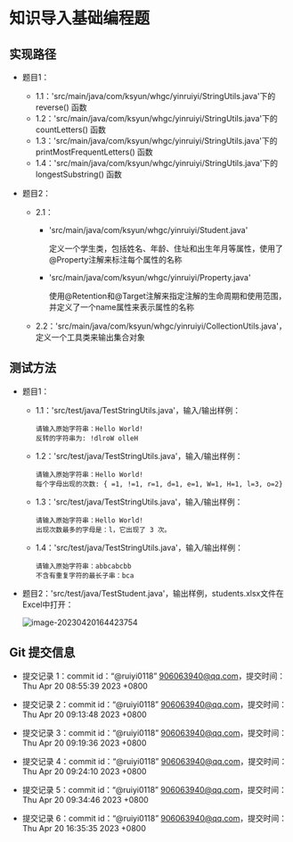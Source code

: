 # 知识导入基础编程题

## 实现路径

- 题目1：

  - 1.1：'src/main/java/com/ksyun/whgc/yinruiyi/StringUtils.java'下的 reverse() 函数
  - 1.2：'src/main/java/com/ksyun/whgc/yinruiyi/StringUtils.java'下的 countLetters() 函数
  - 1.3：'src/main/java/com/ksyun/whgc/yinruiyi/StringUtils.java'下的 printMostFrequentLetters() 函数
  - 1.4：'src/main/java/com/ksyun/whgc/yinruiyi/StringUtils.java'下的 longestSubstring() 函数

- 题目2：

  - 2.1：

    - 'src/main/java/com/ksyun/whgc/yinruiyi/Student.java'

      定义一个学生类，包括姓名、年龄、住址和出生年月等属性，使用了@Property注解来标注每个属性的名称

    - 'src/main/java/com/ksyun/whgc/yinruiyi/Property.java'

      使用@Retention和@Target注解来指定注解的生命周期和使用范围，并定义了一个name属性来表示属性的名称

  - 2.2：'src/main/java/com/ksyun/whgc/yinruiyi/CollectionUtils.java'，定义一个工具类来输出集合对象



## 测试方法

- 题目1：

  - 1.1：'src/test/java/TestStringUtils.java'，输入/输出样例：

    ```
    请输入原始字符串：Hello World!
    反转的字符串为: !dlroW olleH
    ```

  - 1.2：'src/test/java/TestStringUtils.java'，输入/输出样例：

    ```
    请输入原始字符串：Hello World!
    每个字母出现的次数: { =1, !=1, r=1, d=1, e=1, W=1, H=1, l=3, o=2}
    ```

  - 1.3：'src/test/java/TestStringUtils.java'，输入/输出样例：

    ```
    请输入原始字符串：Hello World!
    出现次数最多的字母是：l，它出现了 3 次。
    ```

  - 1.4：'src/test/java/TestStringUtils.java'，输入/输出样例：

    ```
    请输入原始字符串：abbcabcbb
    不含有重复字符的最长子串：bca
    ```

- 题目2：'src/test/java/TestStudent.java'，输出样例，students.xlsx文件在Excel中打开：

  ![image-20230420164423754](C:\Users\90606\AppData\Roaming\Typora\typora-user-images\image-20230420164423754.png)



## Git 提交信息

- 提交记录 1：commit id：“@ruiyi0118” <906063940@qq.com>，提交时间：Thu Apr 20 08:55:39 2023 +0800

- 提交记录 2：commit id：“@ruiyi0118” <906063940@qq.com>，提交时间：Thu Apr 20 09:13:48 2023 +0800
- 提交记录 3：commit id：“@ruiyi0118” <906063940@qq.com>，提交时间：Thu Apr 20 09:19:36 2023 +0800
- 提交记录 4：commit id：“@ruiyi0118” <906063940@qq.com>，提交时间：Thu Apr 20 09:24:10 2023 +0800
- 提交记录 5：commit id：“@ruiyi0118” <906063940@qq.com>，提交时间：Thu Apr 20 09:34:46 2023 +0800
- 提交记录 6：commit id：“@ruiyi0118” <906063940@qq.com>，提交时间：Thu Apr 20 16:35:35 2023 +0800
